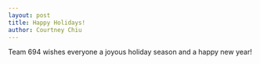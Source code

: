 ```yaml
---
layout: post
title: Happy Holidays!
author: Courtney Chiu
---
```

Team 694 wishes everyone a joyous holiday season and a happy new year!

